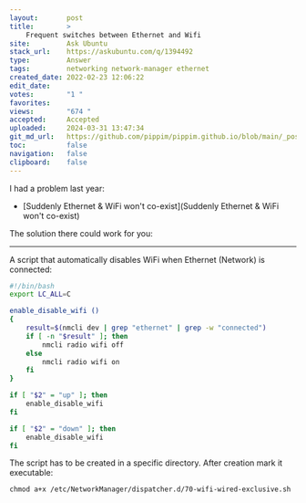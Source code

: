 ```yaml
---
layout:       post
title:        >
    Frequent switches between Ethernet and Wifi
site:         Ask Ubuntu
stack_url:    https://askubuntu.com/q/1394492
type:         Answer
tags:         networking network-manager ethernet
created_date: 2022-02-23 12:06:22
edit_date:    
votes:        "1 "
favorites:    
views:        "674 "
accepted:     Accepted
uploaded:     2024-03-31 13:47:34
git_md_url:   https://github.com/pippim/pippim.github.io/blob/main/_posts/2022/2022-02-23-Frequent-switches-between-Ethernet-and-Wifi.md
toc:          false
navigation:   false
clipboard:    false
---
```


I had a problem last year:

- [Suddenly Ethernet &amp; WiFi won&#39;t co-exist](Suddenly Ethernet &amp; WiFi won&#39;t co-exist)

The solution there could work for you:

---

A script that automatically disables WiFi when Ethernet (Network) is connected:

``` bash
#!/bin/bash
export LC_ALL=C

enable_disable_wifi ()
{
    result=$(nmcli dev | grep "ethernet" | grep -w "connected")
    if [ -n "$result" ]; then
        nmcli radio wifi off
    else
        nmcli radio wifi on
    fi
}

if [ "$2" = "up" ]; then
    enable_disable_wifi
fi

if [ "$2" = "down" ]; then
    enable_disable_wifi
fi
```

The script has to be created in a specific directory. After creation mark it executable:

``` 
chmod a+x /etc/NetworkManager/dispatcher.d/70-wifi-wired-exclusive.sh
```
